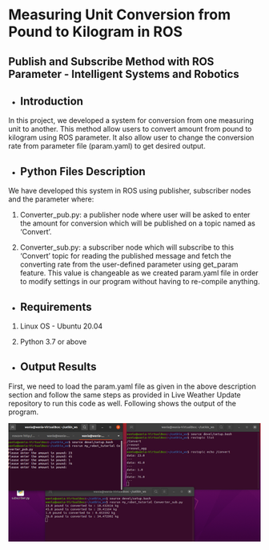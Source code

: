 # Measuring Unit Conversion from Pound to Kilogram in ROS 
## Publish and Subscribe Method with ROS Parameter - Intelligent Systems and Robotics

* Introduction
  ------------

In this project, we developed a system for conversion from one measuring unit to another. This method allow users to convert amount from pound to kilogram using ROS parameter. It also allow user to change the conversion rate from parameter file (param.yaml) to get desired output.


* Python Files Description
  ------------

We have developed this system in ROS using publisher, subscriber nodes and the parameter where:

1. Converter_pub.py: a publisher node where user will be asked to enter the amount for conversion which will be published on a topic named as ‘Convert’.

2. Converter_sub.py: a subscriber node which will subscribe to this ‘Convert’ topic for reading the published message and fetch the converting rate from the user-defined parameter using get_param feature. This value is changeable as we created param.yaml file in order to modify settings in our program without having to re-compile anything.


* Requirements
  ------------

1.	Linux OS - Ubuntu 20.04 

2.	Python 3.7 or above 


* Output Results
  ------------
  
First, we need to load the param.yaml file as given in the above description section and follow the same steps as provided in Live Weather Update repository to run this code as well. Following shows the output of the program.

![alt text](https://github.com/WaniaKhance/Measuring_Unit_Conversion_using_ROS_Parameters/blob/main/Picture2.png?raw=true)


